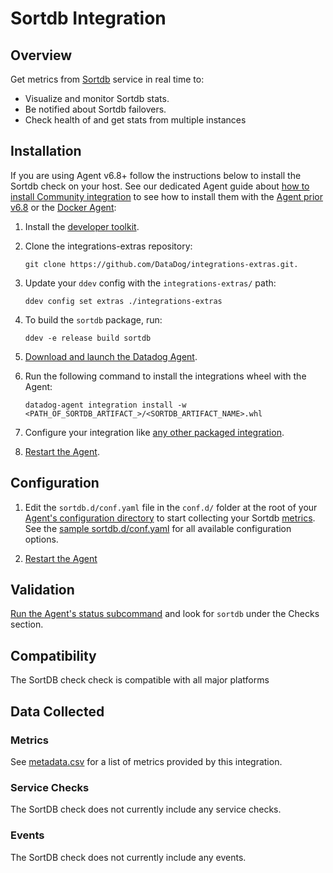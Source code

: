 # Sortdb Integration

## Overview

Get metrics from [Sortdb][1] service in real time to:

* Visualize and monitor Sortdb stats.
* Be notified about Sortdb failovers.
* Check health of and get stats from multiple instances

## Installation

If you are using Agent v6.8+ follow the instructions below to install the Sortdb check on your host. See our dedicated Agent guide about [how to install Community integration][2] to see how to install them with the [Agent prior v6.8][3] or the [Docker Agent][4]:

1. Install the [developer toolkit][5].
2. Clone the integrations-extras repository:

    ```
    git clone https://github.com/DataDog/integrations-extras.git.
    ```

3. Update your `ddev` config with the `integrations-extras/` path:

    ```
    ddev config set extras ./integrations-extras
    ```

4. To build the `sortdb` package, run:

    ```
    ddev -e release build sortdb
    ```

5. [Download and launch the Datadog Agent][6].
6. Run the following command to install the integrations wheel with the Agent:

    ```
    datadog-agent integration install -w <PATH_OF_SORTDB_ARTIFACT_>/<SORTDB_ARTIFACT_NAME>.whl
    ```

7. Configure your integration like [any other packaged integration][7].
8. [Restart the Agent][8].

## Configuration

1. Edit the `sortdb.d/conf.yaml` file in the `conf.d/` folder at the root of your [Agent's configuration directory][9] to start collecting your Sortdb [metrics](#metric-collection).
  See the [sample sortdb.d/conf.yaml][10] for all available configuration options.

2. [Restart the Agent][11]

## Validation

[Run the Agent's status subcommand][12] and look for `sortdb` under the Checks section.

## Compatibility

The SortDB check check is compatible with all major platforms

## Data Collected

### Metrics

See [metadata.csv][13] for a list of metrics provided by this integration.

### Service Checks

The SortDB check does not currently include any service checks.

### Events

The SortDB check does not currently include any events.

[1]: https://github.com/jehiah/sortdb
[2]: https://docs.datadoghq.com/agent/guide/community-integrations-installation-with-docker-agent
[3]: https://docs.datadoghq.com/agent/guide/community-integrations-installation-with-docker-agent/?tab=agentpriorto68
[4]: https://docs.datadoghq.com/agent/guide/community-integrations-installation-with-docker-agent/?tab=docker
[5]: https://docs.datadoghq.com/developers/integrations/new_check_howto/#developer-toolkit
[6]: https://app.datadoghq.com/account/settings#agent
[7]: https://docs.datadoghq.com/getting_started/integrations
[8]: https://docs.datadoghq.com/agent/guide/agent-commands/?tab=agentv6#restart-the-agent
[9]: https://docs.datadoghq.com/agent/faq/agent-configuration-files/#agent-configuration-directory
[10]: https://github.com/DataDog/integrations-extras/blob/master/sortdb/datadog_checks/sortdb/data/conf.yaml.example
[11]: https://docs.datadoghq.com/agent/faq/agent-commands/#start-stop-restart-the-agent
[12]: https://docs.datadoghq.com/agent/guide/agent-commands/?tab=agentv6#service-status
[13]: https://github.com/DataDog/integrations-extras/blob/master/sortdb/metadata.csv
